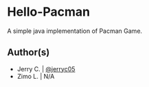 # Hello-Pacman
A simple java implementation of Pacman Game.

## Author(s)
- Jerry C. | [@jerryc05](<github.com/jerryc05>)
- Zimo L.  | N/A
